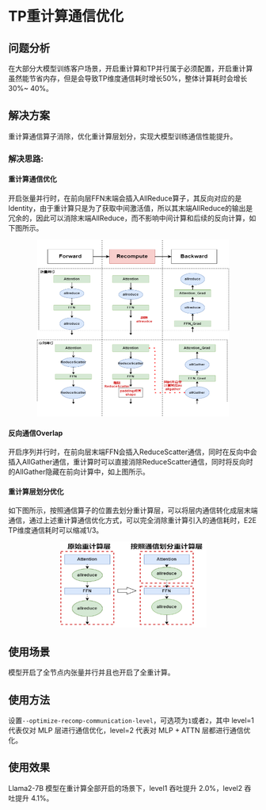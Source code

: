 # TP重计算通信优化

## 问题分析

在大部分大模型训练客户场景，开启重计算和TP并行属于必须配置，开启重计算虽然能节省内存，但是会导致TP维度通信耗时增长50%，整体计算耗时会增长30%~
40%。

## 解决方案

重计算通信算子消除，优化重计算层划分，实现大模型训练通信性能提升。

### 解决思路:

#### **重计算通信优化**

开启张量并行时，在前向层FFN末端会插入AllReduce算子，其反向对应的是Identity，由于重计算只是为了获取中间激活值，所以其末端AllReduce的输出是冗余的，因此可以消除末端AllReduce，而不影响中间计算和后续的反向计算，如下图所示。
  <p align="center"> <img src="../../sources/images/algo_tp_comm_optimize_a.png" height="357px" width="388px"></p>

#### **反向通信Overlap**

开启序列并行时，在前向层末端FFN会插入ReduceScatter通信，同时在反向中会插入AllGather通信，重计算时可以直接消除ReduceScatter通信，同时将反向时的AllGather隐藏在前向计算中，如上图所示。

#### **重计算层划分优化**

如下图所示，按照通信算子的位置去划分重计算层，可以将层内通信转化成层末端通信，通过上述重计算通信优化方式，可以完全消除重计算引入的通信耗时，E2E TP维度通信耗时可以缩减1/3。

  <p align="center"> <img src="../../sources/images/algo_tp_comm_optimize_b.png" height="173px" width="295px"></p>

## 使用场景

模型开启了全节点内张量并行并且也开启了全重计算。

## 使用方法

设置`--optimize-recomp-communication-level`，可选项为`1`或者`2`，其中 level=1 代表仅对 MLP 层进行通信优化，level=2 代表对 MLP + ATTN 层都进行通信优化。

## 使用效果

Llama2-7B 模型在重计算全部开启的场景下，level1 吞吐提升 2.0%，level2 吞吐提升 4.1%。

